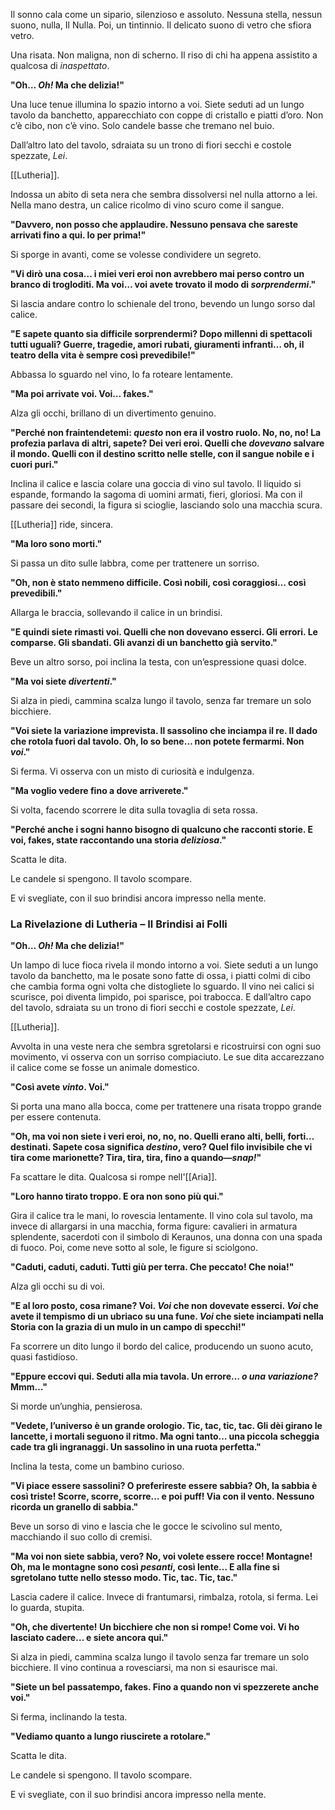 
Il sonno cala come un sipario, silenzioso e assoluto. Nessuna stella, nessun suono, nulla, Il Nulla. Poi, un tintinnio. Il delicato suono di vetro che sfiora vetro. 

Una risata.
Non maligna, non di scherno. Il riso di chi ha appena assistito a qualcosa di _inaspettato_.

**"Oh… _Oh!_ Ma che delizia!"**

Una luce tenue illumina lo spazio intorno a voi. Siete seduti ad un lungo tavolo da banchetto, apparecchiato con coppe di cristallo e piatti d’oro. Non c’è cibo, non c’è vino. Solo candele basse che tremano nel buio.

Dall’altro lato del tavolo, sdraiata su un trono di fiori secchi e costole spezzate, _Lei_. 

[[Lutheria]].

Indossa un abito di seta nera che sembra dissolversi nel nulla attorno a lei. Nella mano destra, un calice ricolmo di vino scuro come il sangue.

**"Davvero, non posso che applaudire. Nessuno pensava che sareste arrivati fino a qui. Io per prima!"**

Si sporge in avanti, come se volesse condividere un segreto.

**"Vi dirò una cosa… i miei veri eroi non avrebbero mai perso contro un branco di trogloditi. Ma voi… voi avete trovato il modo di _sorprendermi_."**

Si lascia andare contro lo schienale del trono, bevendo un lungo sorso dal calice.

**"E sapete quanto sia difficile sorprendermi? Dopo millenni di spettacoli tutti uguali? Guerre, tragedie, amori rubati, giuramenti infranti… oh, il teatro della vita è sempre così prevedibile!"**

Abbassa lo sguardo nel vino, lo fa roteare lentamente.

**"Ma poi arrivate voi. Voi… fakes."**

Alza gli occhi, brillano di un divertimento genuino.

**"Perché non fraintendetemi: _questo_ non era il vostro ruolo. No, no, no! La profezia parlava di altri, sapete? Dei veri eroi. Quelli che _dovevano_ salvare il mondo. Quelli con il destino scritto nelle stelle, con il sangue nobile e i cuori puri."**

Inclina il calice e lascia colare una goccia di vino sul tavolo. Il liquido si espande, formando la sagoma di uomini armati, fieri, gloriosi. Ma con il passare dei secondi, la figura si scioglie, lasciando solo una macchia scura.

[[Lutheria]] ride, sincera.

**"Ma loro sono morti."**

Si passa un dito sulle labbra, come per trattenere un sorriso.

**"Oh, non è stato nemmeno difficile. Così nobili, così coraggiosi… così prevedibili."**

Allarga le braccia, sollevando il calice in un brindisi.

**"E quindi siete rimasti voi. Quelli che non dovevano esserci. Gli errori. Le comparse. Gli sbandati. Gli avanzi di un banchetto già servito."**

Beve un altro sorso, poi inclina la testa, con un’espressione quasi dolce.

**"Ma voi siete _divertenti_."**

Si alza in piedi, cammina scalza lungo il tavolo, senza far tremare un solo bicchiere.

**"Voi siete la variazione imprevista. Il sassolino che inciampa il re. Il dado che rotola fuori dal tavolo. Oh, lo so bene… non potete fermarmi. Non _voi_."**

Si ferma. Vi osserva con un misto di curiosità e indulgenza.

**"Ma voglio vedere fino a dove arriverete."**

Si volta, facendo scorrere le dita sulla tovaglia di seta rossa.

**"Perché anche i sogni hanno bisogno di qualcuno che racconti storie. E voi, fakes, state raccontando una storia _deliziosa_."**

Scatta le dita.

Le candele si spengono. Il tavolo scompare.

E vi svegliate, con il suo brindisi ancora impresso nella mente.


### **La Rivelazione di Lutheria – Il Brindisi ai Folli**



**"Oh… _Oh!_ Ma che delizia!"**

Un lampo di luce fioca rivela il mondo intorno a voi. Siete seduti a un lungo tavolo da banchetto, ma le posate sono fatte di ossa, i piatti colmi di cibo che cambia forma ogni volta che distogliete lo sguardo. Il vino nei calici si scurisce, poi diventa limpido, poi sparisce, poi trabocca. E dall’altro capo del tavolo, sdraiata su un trono di fiori secchi e costole spezzate, _Lei_.

[[Lutheria]].

Avvolta in una veste nera che sembra sgretolarsi e ricostruirsi con ogni suo movimento, vi osserva con un sorriso compiaciuto. Le sue dita accarezzano il calice come se fosse un animale domestico.

**"Così avete _vinto_. Voi."**

Si porta una mano alla bocca, come per trattenere una risata troppo grande per essere contenuta.

**"Oh, ma voi non siete i veri eroi, no, no, no. Quelli erano alti, belli, forti… destinati. Sapete cosa significa _destino_, vero? Quel filo invisibile che vi tira come marionette? Tira, tira, tira, fino a quando—_snap!_"**

Fa scattare le dita. Qualcosa si rompe nell'[[Aria]].

**"Loro hanno tirato troppo. E ora non sono più qui."**

Gira il calice tra le mani, lo rovescia lentamente. Il vino cola sul tavolo, ma invece di allargarsi in una macchia, forma figure: cavalieri in armatura splendente, sacerdoti con il simbolo di Keraunos, una donna con una spada di fuoco. Poi, come neve sotto al sole, le figure si sciolgono.

**"Caduti, caduti, caduti. Tutti giù per terra. Che peccato! Che noia!"**

Alza gli occhi su di voi.

**"E al loro posto, cosa rimane? Voi. _Voi_ che non dovevate esserci. _Voi_ che avete il tempismo di un ubriaco su una fune. _Voi_ che siete inciampati nella Storia con la grazia di un mulo in un campo di specchi!"**

Fa scorrere un dito lungo il bordo del calice, producendo un suono acuto, quasi fastidioso.

**"Eppure eccovi qui. Seduti alla mia tavola. Un errore… _o una variazione?_ Mmm…"**

Si morde un’unghia, pensierosa.

**"Vedete, l’universo è un grande orologio. Tic, tac, tic, tac. Gli dèi girano le lancette, i mortali seguono il ritmo. Ma ogni tanto… una piccola scheggia cade tra gli ingranaggi. Un sassolino in una ruota perfetta."**

Inclina la testa, come un bambino curioso.

**"Vi piace essere sassolini? O preferireste essere sabbia? Oh, la sabbia è così triste! Scorre, scorre, scorre… e poi puff! Via con il vento. Nessuno ricorda un granello di sabbia."**

Beve un sorso di vino e lascia che le gocce le scivolino sul mento, macchiando il suo collo di cremisi.

**"Ma voi non siete sabbia, vero? No, voi volete essere rocce! Montagne! Oh, ma le montagne sono così _pesanti_, così lente… E alla fine si sgretolano tutte nello stesso modo. Tic, tac. Tic, tac."**

Lascia cadere il calice. Invece di frantumarsi, rimbalza, rotola, si ferma. Lei lo guarda, stupita.

**"Oh, che divertente! Un bicchiere che non si rompe! Come voi. Vi ho lasciato cadere… e siete ancora qui."**

Si alza in piedi, cammina scalza lungo il tavolo senza far tremare un solo bicchiere. Il vino continua a rovesciarsi, ma non si esaurisce mai.

**"Siete un bel passatempo, fakes. Fino a quando non vi spezzerete anche voi."**

Si ferma, inclinando la testa.

**"Vediamo quanto a lungo riuscirete a rotolare."**

Scatta le dita.

Le candele si spengono. Il tavolo scompare.

E vi svegliate, con il suo brindisi ancora impresso nella mente.